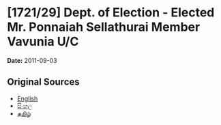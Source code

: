 # [1721/29] Dept. of Election  - Elected Mr. Ponnaiah Sellathurai Member Vavunia U/C

**Date:** 2011-09-03

## Original Sources

- [English](https://documents.gov.lk/view/extra-gazettes/2011/9/1721-29_E.pdf)
- [සිංහල](https://documents.gov.lk/view/extra-gazettes/2011/9/1721-29_S.pdf)
- [தமிழ்](https://documents.gov.lk/view/extra-gazettes/2011/9/1721-29_T.pdf)
